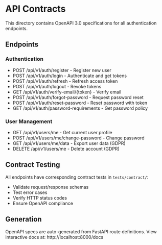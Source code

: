 # API Contracts

This directory contains OpenAPI 3.0 specifications for all authentication endpoints.

## Endpoints

### Authentication
- POST /api/v1/auth/register - Register new user
- POST /api/v1/auth/login - Authenticate and get tokens
- POST /api/v1/auth/refresh - Refresh access token
- POST /api/v1/auth/logout - Revoke tokens
- GET /api/v1/auth/verify-email/{token} - Verify email
- POST /api/v1/auth/forgot-password - Request password reset
- POST /api/v1/auth/reset-password - Reset password with token
- GET /api/v1/auth/password-requirements - Get password policy

### User Management
- GET /api/v1/users/me - Get current user profile
- POST /api/v1/users/me/change-password - Change password
- GET /api/v1/users/me/data - Export user data (GDPR)
- DELETE /api/v1/users/me - Delete account (GDPR)

## Contract Testing

All endpoints have corresponding contract tests in `tests/contract/`:
- Validate request/response schemas
- Test error cases
- Verify HTTP status codes
- Ensure OpenAPI compliance

## Generation

OpenAPI specs are auto-generated from FastAPI route definitions.
View interactive docs at: http://localhost:8000/docs
